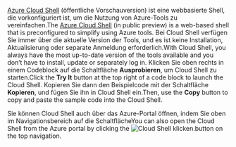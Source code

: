 <span data-ttu-id="cbcf1-101">[Azure Cloud Shell](https://docs.microsoft.com/azure/cloud-shell/quickstart) (öffentliche Vorschauversion) ist eine webbasierte Shell, die vorkonfiguriert ist, um die Nutzung von Azure-Tools zu vereinfachen.</span><span class="sxs-lookup"><span data-stu-id="cbcf1-101">The [Azure Cloud Shell](https://docs.microsoft.com/azure/cloud-shell/quickstart) (in public preview) is a web-based shell that is preconfigured to simplify using Azure tools.</span></span> <span data-ttu-id="cbcf1-102">Bei Cloud Shell verfügen Sie immer über die aktuelle Version der Tools, und es ist keine Installation, Aktualisierung oder separate Anmeldung erforderlich.</span><span class="sxs-lookup"><span data-stu-id="cbcf1-102">With Cloud Shell, you always have the most up-to-date version of the tools available and you don’t have to install, update or separately log in.</span></span> <span data-ttu-id="cbcf1-103">Klicken Sie oben rechts in einem Codeblock auf die Schaltfläche **Ausprobieren**, um Cloud Shell zu starten.</span><span class="sxs-lookup"><span data-stu-id="cbcf1-103">Click the **Try It** button at the top right of a code block to launch the Cloud Shell.</span></span> <span data-ttu-id="cbcf1-104">Kopieren Sie dann den Beispielcode mit der Schaltfläche **Kopieren**, und fügen Sie ihn in Cloud Shell ein.</span><span class="sxs-lookup"><span data-stu-id="cbcf1-104">Then, use the **Copy** button to copy and paste the sample code into the Cloud Shell.</span></span>

<span data-ttu-id="cbcf1-105">Sie können Cloud Shell auch über das Azure-Portal öffnen, indem Sie oben im Navigationsbereich auf die Schaltfläche</span><span class="sxs-lookup"><span data-stu-id="cbcf1-105">You can also open the Cloud Shell from the Azure portal by clicking the</span></span> ![Cloud Shell](../media/cloud-shell-try-it/cs-button.png) <span data-ttu-id="cbcf1-107">klicken.</span><span class="sxs-lookup"><span data-stu-id="cbcf1-107">button on the top navigation.</span></span>




